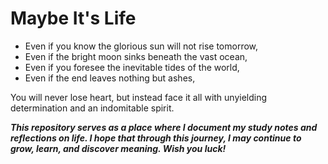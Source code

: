 # Maybe It's Life

- Even if you know the glorious sun will not rise tomorrow,  
- Even if the bright moon sinks beneath the vast ocean,  
- Even if you foresee the inevitable tides of the world,  
- Even if the end leaves nothing but ashes,
  
You will never lose heart, but instead face it all with unyielding determination and an indomitable spirit.

***This repository serves as a place where I document my study notes and reflections on life. I hope that through this journey, I may continue to grow, learn, and discover meaning. Wish you luck!***

<!-- 
即便你知道辉煌的朝阳不会在明天升起，  
即便皎洁的月亮沉没在浩瀚的海洋之下，  
即便你预见了世界不可逆转的潮流，  
即便最终的一切化为灰烬，  
你依然不会失去勇气，而是以坚定的决心与不屈的精神去面对这一切。
我是奶味蓝蓝
-->

